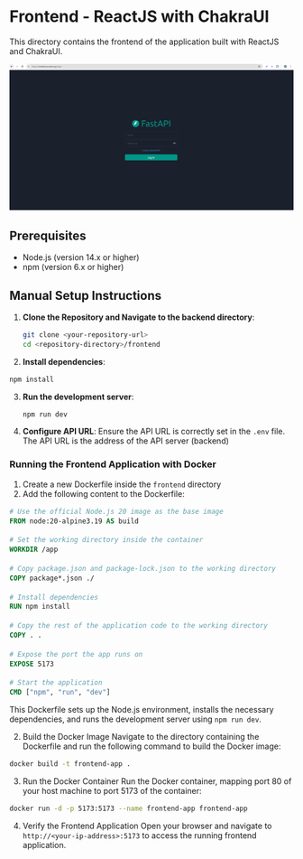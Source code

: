 # Frontend - ReactJS with ChakraUI

This directory contains the frontend of the application built with ReactJS and ChakraUI.

![Application Frontend](../images/frontend.png)

## Prerequisites

- Node.js (version 14.x or higher)
- npm (version 6.x or higher)

## Manual Setup Instructions
1. **Clone the Repository and Navigate to the backend directory**:
    ```sh
    git clone <your-repository-url>
    cd <repository-directory>/frontend
    ```

2. **Install dependencies**:
```sh
npm install
```

3. **Run the development server**:
    ```sh
    npm run dev
    ```

4. **Configure API URL**:
Ensure the API URL is correctly set in the `.env` file. The API URL is the address of the API server (backend)

### Running the Frontend Application with Docker
1. Create a new Dockerfile inside the `frontend` directory
2. Add the following content to the Dockerfile:
```dockerfile
# Use the official Node.js 20 image as the base image
FROM node:20-alpine3.19 AS build

# Set the working directory inside the container
WORKDIR /app

# Copy package.json and package-lock.json to the working directory
COPY package*.json ./

# Install dependencies
RUN npm install

# Copy the rest of the application code to the working directory
COPY . .

# Expose the port the app runs on
EXPOSE 5173

# Start the application
CMD ["npm", "run", "dev"]
```
This Dockerfile sets up the Node.js environment, installs the necessary dependencies, and runs the development server using `npm run dev`.

2. Build the Docker Image
Navigate to the directory containing the Dockerfile and run the following command to build the Docker image:
```sh
docker build -t frontend-app .
```

3. Run the Docker Container
Run the Docker container, mapping port 80 of your host machine to port 5173 of the container:
```sh
docker run -d -p 5173:5173 --name frontend-app frontend-app
```

4. Verify the Frontend Application
Open your browser and navigate to  `http://<your-ip-address>:5173` to access the running frontend application.